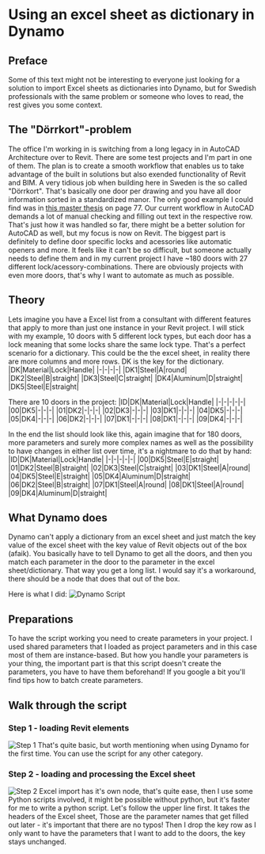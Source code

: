 # Using an excel sheet as dictionary in Dynamo

## Preface
Some of this text might not be interesting to everyone just looking for a solution to import Excel sheets as dictionaries into Dynamo, but for Swedish professionals with the same problem or someone who loves to read, the rest gives you some context.

## The "Dörrkort"-problem
The office I'm working in is switching from a long legacy in in AutoCAD Architecture over to Revit. There are some test projects and I'm part in one of them. The plan is to create a smooth workflow that enables us to take advantage of the built in solutions but also exended functionality of Revit and BIM. 
A very tidious job when building here in Sweden is the so called "Dörrkort". That's basically one door per drawing and you have all door information sorted in a standardized manor. The only good example I could find was in [this master thesis](http://www.diva-portal.se/smash/get/diva2:1221728/FULLTEXT01.pdf) on page 77. Our current workflow in AutoCAD demands a lot of manual checking and filling out text in the respective row. That's just how it was handled so far, there might be a better solution for AutoCAD as well, but my focus is now on Revit.
The biggest part is definitely to define door specific locks and acessories like automatic openers and more. It feels like it can't be so difficult, but someone actually needs to define them and in my current project I have ~180 doors with 27 different lock/acessory-combinations. There are obviously projects with even more doors, that's why I want to automate as much as possible.

## Theory
Lets imagine you have a Excel list from a consultant with different features that apply to more than just one instance in your Revit project. I will stick with my example, 10 doors with 5 different lock types, but each door has a lock meaning that some locks share the same lock type. That's a perfect scenario for a dictionary.
This could be the the excel sheet, in reality there are more columns and more rows. DK is the key for the dictionary.
|DK|Material|Lock|Handle|
|-|-|-|-|
|DK1|Steel|A|round|
|DK2|Steel|B|straight|
|DK3|Steel|C|straight|
|DK4|Aluminum|D|straight|
|DK5|Steel|E|straight|

There are 10 doors in the project:
|ID|DK|Material|Lock|Handle|
|-|-|-|-|-|
|00|DK5|-|-|-|
|01|DK2|-|-|-|
|02|DK3|-|-|-|
|03|DK1|-|-|-|
|04|DK5|-|-|-|
|05|DK4|-|-|-|
|06|DK2|-|-|-|
|07|DK1|-|-|-|
|08|DK1|-|-|-|
|09|DK4|-|-|-|

In the end the list should look like this, again imagine that for 180 doors, more parameters and surely more complex names as well as the possibility to have changes in either list over time, it's a nightmare to do that by hand:
|ID|DK|Material|Lock|Handle|
|-|-|-|-|-|
|00|DK5|Steel|E|straight|
|01|DK2|Steel|B|straight|
|02|DK3|Steel|C|straight|
|03|DK1|Steel|A|round|
|04|DK5|Steel|E|straight|
|05|DK4|Aluminum|D|straight|
|06|DK2|Steel|B|straight|
|07|DK1|Steel|A|round|
|08|DK1|Steel|A|round|
|09|DK4|Aluminum|D|straight|

## What Dynamo does
Dynamo can't apply a dictionary from an excel sheet and just match the key value of the excel sheet with the key value of Revit objects out of the box (afaik). You basically have to tell Dynamo to get all the doors, and then you match each parameter in the door to the parameter in the excel sheet/dictionary. That way you get a long list. I would say it's a workaround, there should be a node that does that out of the box.

Here is what I did:
![Dynamo Script](https://aws1.discourse-cdn.com/business6/uploads/dynamobim/original/3X/f/5/f53ad7040bbd17142d64fe8fb7dcf2c8cb4d1d09.png)

## Preparations
To have the script working you need to create parameters in your project. I used shared parameters that I loaded as project parameters and in this case most of them are instance-based. But how you handle your parameters is your thing, the important part is that this script doesn't create the parameters, you have to have them beforehand! If you google a bit you'll find tips how to batch create parameters.

## Walk through the script
### Step 1 - loading Revit elements
![Step 1](https://github.com/monsieurhannes/dorrkort_dynamo/blob/main/screenshots/step_1.png)
That's quite basic, but worth mentioning when using Dynamo for the first time. You can use the script for any other category.

### Step 2 - loading and processing the Excel sheet
![Step 2](https://github.com/monsieurhannes/dorrkort_dynamo/blob/main/screenshots/step_2.png)
Excel import has it's own node, that's quite ease, then I use some Python scripts involved, it might be possible without python, but it's faster for me to write a python script. Let's follow the upper line first. It takes the headers of the Excel sheet, Those are the parameter names that get filled out later - it's important that there are no typos! Then I drop the key row as I only want to have the parameters that I want to add to the doors, the key stays unchanged.

